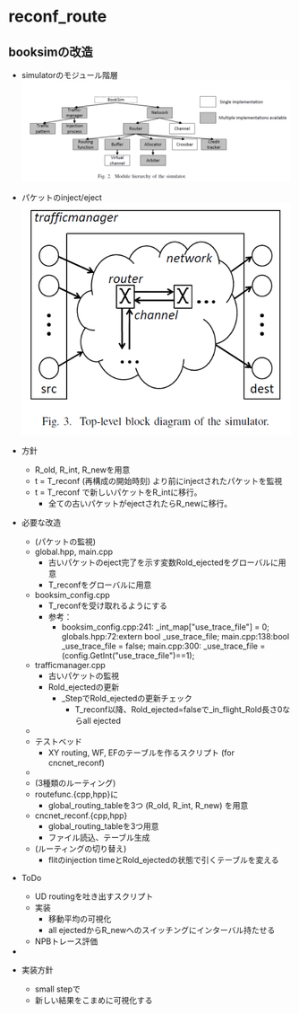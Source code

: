 # reconf_route
## booksimの改造
- simulatorのモジュール階層
![hierarchy](./docs/booksim_hierarchy.png)
- パケットのinject/eject
![blockdiagram](./docs/booksim_blockdiagram.png)
- 方針
  - R_old, R_int, R_newを用意
  - t = T_reconf (再構成の開始時刻) より前にinjectされたパケットを監視
  - t = T_reconf で新しいパケットをR_intに移行。
    - 全ての古いパケットがejectされたらR_newに移行。

- 必要な改造
  - (パケットの監視)
  - global.hpp, main.cpp
    - 古いパケットのeject完了を示す変数Rold_ejectedをグローバルに用意
    - T_reconfをグローバルに用意
  - booksim_config.cpp
    - T_reconfを受け取れるようにする
    - 参考：
      - booksim_config.cpp:241:  _int_map["use_trace_file"] = 0;
        globals.hpp:72:extern bool _use_trace_file;
        main.cpp:138:bool _use_trace_file = false;
        main.cpp:300:  _use_trace_file = (config.GetInt("use_trace_file")==1);
  - trafficmanager.cpp
    - 古いパケットの監視
    - Rold_ejectedの更新
      - _StepでRold_ejectedの更新チェック
        - T_reconf以降、Rold_ejected=falseで_in_flight_Rold長さ0ならall ejected
  -
  - テストベッド
    - XY routing, WF, EFのテーブルを作るスクリプト (for cncnet_reconf)
  - 
  - (3種類のルーティング)
  - routefunc.{cpp,hpp}に
    - global_routing_tableを3つ (R_old, R_int, R_new) を用意
  - cncnet_reconf.{cpp,hpp}
    - global_routing_tableを3つ用意
    - ファイル読込、テーブル生成
  - (ルーティングの切り替え)
    - flitのinjection timeとRold_ejectedの状態で引くテーブルを変える

- ToDo
  - UD routingを吐き出すスクリプト
  - 実装
    - 移動平均の可視化
    - all ejectedからR_newへのスイッチングにインターバル持たせる
  - NPBトレース評価

- 
- 実装方針
  - small stepで
  - 新しい結果をこまめに可視化する
